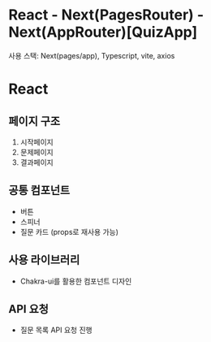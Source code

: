 # React - Next(PagesRouter) - Next(AppRouter)[QuizApp]

사용 스택: Next(pages/app), Typescript, vite, axios

# React

## 페이지 구조

1. 시작페이지
2. 문제페이지
3. 결과페이지

## 공통 컴포넌트

- 버튼
- 스피너
- 질문 카드 (props로 재사용 가능)

## 사용 라이브러리

- Chakra-ui를 활용한 컴포넌트 디자인

## API 요청

- 질문 목록 API 요청 진행
